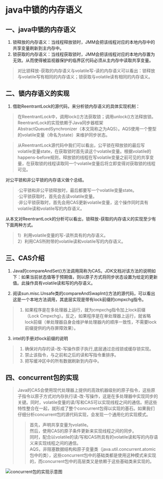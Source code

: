 # java中锁的内存语义
## 一、java中锁的内存语义
1. 锁释放的内存语义：当线程释放锁时，JMM会把该线程对应的本地内存中的共享变量刷新到主内存中。
2. 锁获取的内存语义：当线程获取锁时，JMM会把该线程对应的本地内存置为无效。从而使得被监视器保护的临界区代码必须从主内存中读取共享变量。
> 对比锁释放-获取的内存语义与volatile写-读的内存语义可以看出：锁释放与volatile写有相同的内存语义；锁获取与volatile读有相同的内存语义。
## 二、锁内存语义的实现 
1. 借助ReentrantLock的源代码，来分析锁内存语义的具体实现机制：
> 在ReentrantLock中，调用lock()方法获取锁；调用unlock()方法释放锁。
ReentrantLock的实现依赖于Java同步器框架AbstractQueuedSynchronizer（本文简称之为AQS）。AQS使用一个整型的volatile变量（命名为state）来维护同步状态。

>从ReentrantLock源代码中我们可以看出，公平锁在释放锁的最后写volatile变量state，在获取锁时首先读这个volatile变量。根据volatile的happens-before规则，释放锁的线程在写volatile变量之前可见的共享变量，在获取锁的线程读取同一个volatile变量后将立即变得对获取锁的线程可见。  

对公平锁和非公平锁的内存语义做个总结。  
>·公平锁和非公平锁释放时，最后都要写一个volatile变量state。  
·公平锁获取时，首先会去读volatile变量。  
·非公平锁获取时，首先会用CAS更新volatile变量，这个操作同时具有volatile读和volatile写的内存语义。 

从本文对ReentrantLock的分析可以看出，锁释放-获取的内存语义的实现至少有下面两种方式。  
>1）利用volatile变量的写-读所具有的内存语义。  
2）利用CAS所附带的volatile读和volatile写的内存语义。

## 三、CAS介绍
1. Java的compareAndSet()方法调用简称为CAS。JDK文档对该方法的说明如下：如果当前状态值等于预期值，则以原子方式将同步状态设置为给定的更新值。此操作具有volatile读和写的内存语义。  

2. 阅读sun.misc.Unsafe类的compareAndSwapInt()方法的源代码，可以看出这是一个本地方法调用，其底层实现是带有lock前缀的cmpxchg指令。
>1. 如果程序是在多处理器上运行，就为cmpxchg指令加上lock前缀（Lock Cmpxchg）。反之，如果程序是在单处理器上运行，就省略lock前缀（单处理器自身会维护单处理器内的顺序一致性，不需要lock前缀提供的内存屏障效果）。

3. intel的手册对lock前缀的说明
> 1. 确保对内存的读-改-写操作原子执行,底层通过总线锁或缓存锁实现。
> 2. 禁止该指令，与之前和之后的读和写指令重排序。
> 3. 把写缓冲区中的所有数据刷新到内存中。

## 四、concurrent包的实现
>Java的CAS会使用现代处理器上提供的高效机器级别的原子指令，这些原子指令以原子方式对内存执行读-改-写操作，这是在多处理器中实现同步的关键。同时，volatile变量的读/写和CAS可以实现线程之间的通信。把这些特性整合在一起，就形成了整个concurrent包得以实现的基石。如果我们仔细分析concurrent包的源代码实现，会发现一个通用化的实现模式。  
>>首先，声明共享变量为volatile。  
>>然后，使用CAS的原子条件更新来实现线程之间的同步。  
>>同时，配合以volatile的读/写和CAS所具有的volatile读和写的内存语义来实现线程之间的通信。  
>>AQS，非阻塞数据结构和原子变量类（java.util.concurrent.atomic包中的类），这些concurrent包中的基础类都是使用这种模式来实现的，而concurrent包中的高层类又是依赖于这些基础类来实现的。  

![concurrent包的实现示意图](https://cdn.jsdelivr.net/gh/xxkasi/image/img/052.jpg)  
